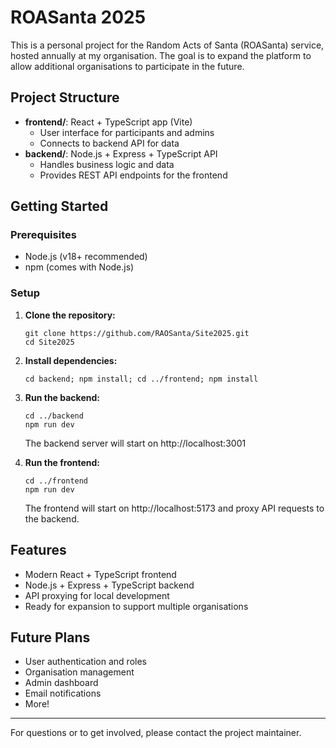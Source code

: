 # ROASanta 2025

This is a personal project for the Random Acts of Santa (ROASanta) service, hosted annually at my organisation. The goal is to expand the platform to allow additional organisations to participate in the future.

## Project Structure

- **frontend/**: React + TypeScript app (Vite)
  - User interface for participants and admins
  - Connects to backend API for data
- **backend/**: Node.js + Express + TypeScript API
  - Handles business logic and data
  - Provides REST API endpoints for the frontend

## Getting Started

### Prerequisites
- Node.js (v18+ recommended)
- npm (comes with Node.js)

### Setup

1. **Clone the repository:**
   ```pwsh
   git clone https://github.com/RAOSanta/Site2025.git
   cd Site2025
   ```

2. **Install dependencies:**
   ```pwsh
   cd backend; npm install; cd ../frontend; npm install
   ```

3. **Run the backend:**
   ```pwsh
   cd ../backend
   npm run dev
   ```
   The backend server will start on http://localhost:3001

4. **Run the frontend:**
   ```pwsh
   cd ../frontend
   npm run dev
   ```
   The frontend will start on http://localhost:5173 and proxy API requests to the backend.

## Features
- Modern React + TypeScript frontend
- Node.js + Express + TypeScript backend
- API proxying for local development
- Ready for expansion to support multiple organisations

## Future Plans
- User authentication and roles
- Organisation management
- Admin dashboard
- Email notifications
- More!

---

For questions or to get involved, please contact the project maintainer.
